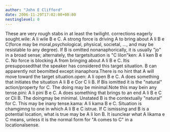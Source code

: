 ```yaml
---
author: "John E Clifford"
date: 2006-11-29T17:02:00+00:00
nestinglevel: 0
---
```

These are very rough stabs in at least the twilight. corrections eagerly sought.wile: A li wile B e C. A strong force is driving A to bring about A li B e C(force may be moral,psychological, physical, societal, ..., and may be resistable to any degree). If B is omitted nonanaphorically, it is usually "jo" in a broad sense; alternately, the targetsituation is "C lilon"ken: A li ken B e C. No force is blocking A from bringing about A li B e C. Itis presupposedthat the speaker has considered this target situation. B can apparently not beomitted except inanaphora.There is no hint that A will move toward the target situation.open: A li open B e C. A does something that initiates the situation A li B e Cor C li B. If Bis iomitted it is the "natural" action/property for C. The doing may be minimal.Note this may bein any tense.pini: A li pini B e C. A does something that brings to an end A li B e C or Cli B. The doingmay be minimal. Unstated B is the contextually "natural" for C. This may be inany tense.kama: A li kama B e C. Situation is chamgimng to one in which A li B e C istrue. If C ismissing and B is a potential location, what is true may be A li lon B. It isunclear what A likama e C means, unless it is the normal form for "A comes to C" in a locationalsense.
